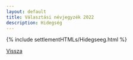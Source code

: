 ```yaml
---
layout: default
title: Választási névjegyzék 2022
description: Hidegség
---
```


{% include settlementHTMLs/Hidegseeg.html %}

[Vissza](./)